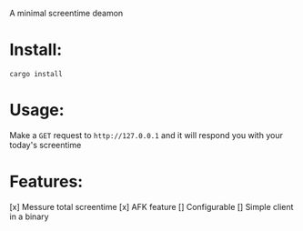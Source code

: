 A minimal screentime deamon

# Install:

`cargo install`

# Usage:

Make a `GET` request to `http://127.0.0.1` and it will respond you with your today's screentime

# Features:

[x] Messure total screentime
[x] AFK feature
[] Configurable
[] Simple client in a binary
